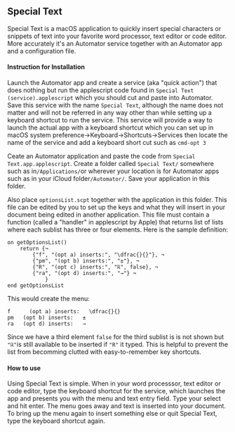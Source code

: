 ## Special Text 

Special Text is a macOS application to quickly insert special characters or snippets of text into your favorite word processor, text editor or code editor. More accurately it's an Automator service together with an Automator app and a configuration file. 

#### Instruction for Installation

Launch the Automator app and create a service (aka "quick action") that does nothing but run the applescript code found in `Special Text (service).applescript` which you should cut and paste into Automator. Save this service with the name `Special Text`, although the name does not matter and will not be referred in any way other than while setting up a keyboard shortcut to run the service. This service will provide a way to launch the actual app with a keyboard shortcut which you can set up in macOS system preference->Keyboard->Shortcuts->Services then locate the name of the service and add a keyboard short cut such as `cmd-opt 3`

Ceate an Automator application and paste the code from `Special Text.app.applescript`. Create a folder called `Special Text/` somewhere such as in`/Applications/`or wherever your location is for Automator apps such as in your iCloud folder`/Automator/`. Save your application in this folder. 

Also place `optionsList.scpt` together with the application in this folder. This file can be edited by you to set up the keys and what they will insert in your document being edited in another application. This file must contain a function (called a "handler" in applescript by Apple) that returns list of lists where each sublist has three or four elements. Here is the sample definition:

```applescript
on getOptionsList()
	return {¬
		{"f", "(opt a) inserts:", "\dfrac{}{}"}, ¬
		{"pm", "(opt b) inserts:", "±"}, ¬
		{"R", "(opt c) inserts:", "ℝ", false}, ¬
		{"ra", "(opt d) inserts:", "→"} ¬
			}
end getOptionsList
```

This would create the menu:

```
f	   (opt a) inserts:   \dfrac{}{}
pm   (opt b) inserts:   ±
ra   (opt d) inserts:   →
```

Since we have a third element `false` for the third sublist is is not shown but `"ℝ"`is still available to be inserted if `"R"` it typed. This is helpful to prevent the list from becomming clutted with easy-to-remember key shortcuts. 

#### How to use

Using Special Text is simple. When in your word processsor, text editor or code editor, type the keyboard shortcut for the service, which launches the app and presents you with the menu and text entry field. Type your select and hit enter. The menu goes away and text is inserted into your document. To bring up the menu again to insert something else or quit Special Text, type the keyboard shortcut again. 




